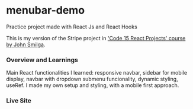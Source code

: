 # menubar-demo
Practice project made with React Js and React Hooks

This is my version of the Stripe project in ['Code 15 React Projects' course by John Smilga](https://youtu.be/a_7Z7C_JCyo).

### Overview and Learnings
Main React functionalities I learned: responsive navbar, sidebar for mobile display, navbar with dropdown submenu funcionality, dynamic styling, useRef. I made my own setup and styling, with a mobile first approach.

### Live Site
